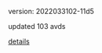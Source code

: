 version: 2022033102-11d5

updated 103 avds

[details](https://github.com/0x74f917491bfa7ebfa379/ali_avd_db/blob/master/change_log/2022/03/31/02/11d5.txt)